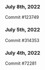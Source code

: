 ### July 8th, 2022

Commit #123749

### July 5th, 2022

Commit #314353


### July 4th, 2022

Commit #72281
